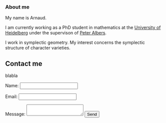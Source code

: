 ### About me

My name is Arnaud.

I am currently working as a PhD student in mathematics at the [University of Heidelberg](https://www.uni-heidelberg.de/) under the supervison of [Peter Albers](https://www.mathi.uni-heidelberg.de/~palbers/).

I work in symplectic geometry. My interest concerns the symplectic structure of character varieties.

## Contact me

blabla

<html>
<head>
<meta charset="utf-8">
<title>Contact Form</title>
</head>
<body>


<form method="post" action="contact.php">
	<p><label for="name">Name:</label>
	<input type="text" class="text" name="cf_name" id="name" /></p>
	<p><label for="email">Email:</label>
	<input type="text" class="text" name="cf_email" id="email" /></p>
	<p><label for="text">Message:</label>
	<textarea class="text" name="cf_message" id="message"></textarea>
	<input type="submit" class="submit" value="Send" /></p>
</form>


</body>
</html>
